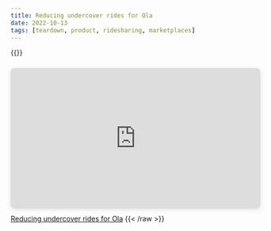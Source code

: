 ```yaml
---
title: Reducing undercover rides for Ola
date: 2022-10-13
tags: [teardown, product, ridesharing, marketplaces]
---
```


{{<raw>}}

<div style="position: relative; width: 100%; height: 0; padding-top: 56.2500%;
 padding-bottom: 0; box-shadow: 0 2px 8px 0 rgba(63,69,81,0.16); margin-top: 1.6em; margin-bottom: 0.9em; overflow: hidden;
 border-radius: 8px; will-change: transform;">
  <iframe loading="lazy" style="position: absolute; width: 100%; height: 100%; top: 0; left: 0; border: none; padding: 0;margin: 0;"
    src="https://www.canva.com/design/DAFUSqKg1pM/view?embed" allowfullscreen="allowfullscreen" allow="fullscreen">
  </iframe>
</div>
<a href="https:&#x2F;&#x2F;www.canva.com&#x2F;design&#x2F;DAFUSqKg1pM&#x2F;view?utm_content=DAFUSqKg1pM&amp;utm_campaign=designshare&amp;utm_medium=embeds&amp;utm_source=link" target="_blank" rel="noopener">Reducing undercover rides for Ola</a>
{{< /raw >}}
